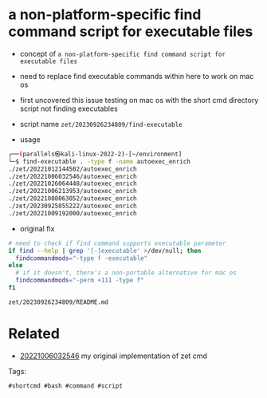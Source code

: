 # a non-platform-specific find command script for executable files

- concept of `a non-platform-specific find command script for executable files`
- need to replace find executable commands within here to work on mac os
- first uncovered this issue testing on mac os with the short cmd directory script not finding executables
- script name `zet/20230926234809/find-executable`

- usage
```bash
┌──(parallels㉿kali-linux-2022-2)-[~/environment]
└─$ find-executable . -type f -name autoexec_enrich
./zet/20221012144502/autoexec_enrich
./zet/20221006032546/autoexec_enrich
./zet/20221026064448/autoexec_enrich
./zet/20221006213953/autoexec_enrich
./zet/20221008063052/autoexec_enrich
./zet/20230925055222/autoexec_enrich
./zet/20221009192000/autoexec_enrich
```

- original fix
```bash
# need to check if find command supports executable parameter
if find --help | grep '[-]executable' >/dev/null; then
  findcommandmods="-type f -executable"
else
  # if it doesn't, there's a non-portable alternative for mac os
  findcommandmods="-perm +111 -type f"
fi
```

` zet/20230926234809/README.md `

# Related

- [20221006032546](/zet/20221006032546/README.md) my original implementation of zet cmd

Tags:

    #shortcmd #bash #command #script
